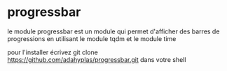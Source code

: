 # progressbar

le module progressbar est un module qui permet d'afficher des barres de progressions en utilisant le module tqdm et le module time

pour l'installer écrivez git clone https://github.com/adahyplas/progressbar.git dans votre shell


